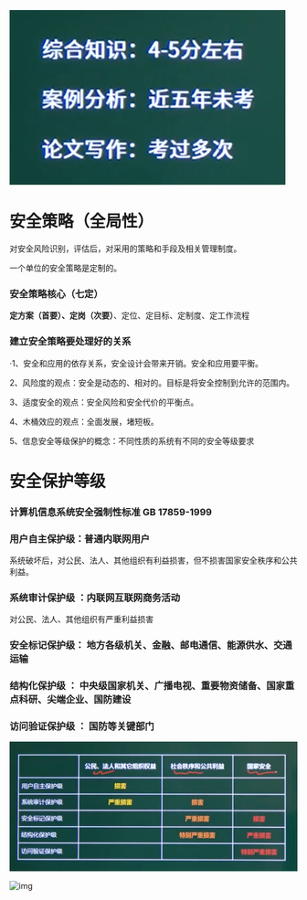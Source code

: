 ![image-20210302144411956](https://github.com/laughingfuzihao/Information-system-project-manager/blob/master/picture/image-20210302144411956.png)





# 安全策略（全局性）

对安全风险识别，评估后，对采用的策略和手段及相关管理制度。

一个单位的安全策略是定制的。



### 安全策略核心（七定）

**定方案（首要）、定岗（次要）**、定位、定目标、定制度、定工作流程



### 建立安全策略要处理好的关系

·1、安全和应用的依存关系，安全设计会带来开销。安全和应用要平衡。

2、风险度的观点：安全是动态的、相对的。目标是将安全控制到允许的范围内。

3、适度安全的观点：安全风险和安全代价的平衡点。

4、木桶效应的观点：全面发展，堵短板。

5、信息安全等级保护的概念：不同性质的系统有不同的安全等级要求





# 安全保护等级

### 计算机信息系统安全强制性标准 GB 17859-1999

### 用户自主保护级：普通内联网用户

系统破坏后，对公民、法人、其他组织有利益损害，但不损害国家安全秩序和公共利益。



### 系统审计保护级   ：内联网互联网商务活动

对公民、法人、其他组织有严重利益损害

### 安全标记保护级：       地方各级机关、金融、邮电通信、能源供水、交通运输



### 结构化保护级  ： 中央级国家机关、广播电视、重要物资储备、国家重点科研、尖端企业、国防建设



### 访问验证保护级 ： 国防等关键部门

![image-20210302151608913](https://github.com/laughingfuzihao/Information-system-project-manager/blob/master/picture/image-20210302151608913.png)



![img](https://pic1.zhimg.com/80/v2-d88414c988c052b9c1a7a66e8e31d3c8_720w.jpg?source=1940ef5c)





































































































